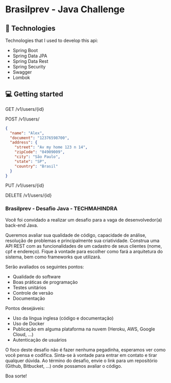 # Brasilprev - Java Challenge


## 🚀 Technologies

Technologies that I used to develop this api:

- Spring Boot
- Spring Data JPA
- Spring Data Rest
- Spring Security
- Swagger
- Lombok

## 💻 Getting started

GET /v1/users/{id}

POST /v1/users/
```json
{
  "name": "Alex",
  "document": "12376598700",
  "address": {
    "street": "Av my home 123 n 14",
    "zipCode": "04909009",
    "city": "São Paulo",
    "state": "SP",
    "country": "Brasil"
  }
}
```

PUT /v1/users/{id}

DELETE /v1/users/{id}




### Brasilprev - Desafio Java - TECHMAHINDRA 

Você foi convidado a realizar um desafio para a vaga de desenvolvedor(a) back-end Java.

Queremos avaliar sua qualidade de código, capacidade de análise, resolução de
problemas e principalmente sua criatividade.
Construa uma API REST com as funcionalidades de um cadastro de seus clientes (nome,
cpf e endereço).
Fique à vontade para escolher como fará a arquitetura do sistema, bem como
frameworks que utilizará.

Serão avaliados os seguintes pontos:

* Qualidade do software
* Boas práticas de programação
* Testes unitários
* Controle de versão
* Documentação

Pontos desejáveis:
* Uso da língua inglesa (código e documentação)
* Uso de Docker
* Publicação em alguma plataforma na nuvem (Heroku, AWS, Google Cloud, ...)
* Autenticação de usuários

O foco deste desafio não é fazer nenhuma pegadinha, esperamos ver como você pensa
e codifica. Sinta-se à vontade para entrar em contato e tirar qualquer dúvida.
Ao término do desafio, envie o link para um repositório (Github, Bitbucket, ...) onde
possamos avaliar o código.

Boa sorte! 
